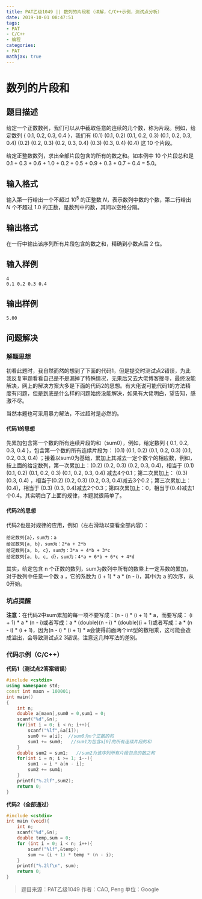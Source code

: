 ```yaml
---
title: PAT乙级1049 || 数列的片段和（详解，C/C++示例，测试点分析）
date: 2019-10-01 08:47:51
tags:
- PAT
- C/C++
- 编程
categories:
- PAT
mathjax: true
---
```


# **数列的片段和**
## **题目描述**
给定一个正数数列，我们可以从中截取任意的连续的几个数，称为片段。例如，给定数列 { 0.1, 0.2, 0.3, 0.4 }，我们有 (0.1) (0.1, 0.2) (0.1, 0.2, 0.3) (0.1, 0.2, 0.3, 0.4) (0.2) (0.2, 0.3) (0.2, 0.3, 0.4) (0.3) (0.3, 0.4) (0.4) 这 10 个片段。

给定正整数数列，求出全部片段包含的所有的数之和。如本例中 10 个片段总和是 0.1 + 0.3 + 0.6 + 1.0 + 0.2 + 0.5 + 0.9 + 0.3 + 0.7 + 0.4 = 5.0。

## **输入格式**
输入第一行给出一个不超过 $10^5$ 的正整数 *N*，表示数列中数的个数，第二行给出 *N* 个不超过 1.0 的正数，是数列中的数，其间以空格分隔。

## **输出格式**
在一行中输出该序列所有片段包含的数之和，精确到小数点后 2 位。
## **输入样例**
```null
4
0.1 0.2 0.3 0.4
```
## **输出样例**
```null
5.00
```

## 问题解决
### 解题思想
初看此题时，我自然而然的想到了下面的代码1，但是提交时测试点2错误，为此我反复审题看看自己是不是漏掉了特殊情况，无果后又去大佬博客搜寻，最终没能解决，网上的解决方案大多是下面的代码2的思想。有大佬说可能代码1的方法精度有问题，但是到底是什么样的问题始终没能解决，如果有大佬明白，望告知，感激不尽。

当然本题也可采用暴力解法，不过超时是必然的。

#### 代码1的思想

先累加包含第一个数的所有连续片段的和（sum0），例如，给定数列 { 0.1, 0.2, 0.3, 0.4 }，包含第一个数的所有连续片段为： (0.1) (0.1, 0.2) (0.1, 0.2, 0.3) (0.1, 0.2, 0.3, 0.4) ；接着以sum0为基础，累加上其减去一定个数个的相应数，例如，按上面的给定数列，第一次累加上：(0.2) (0.2, 0.3) (0.2, 0.3, 0.4)，相当于 (0.1) (0.1, 0.2) (0.1, 0.2, 0.3) (0.1, 0.2, 0.3, 0.4) 减去4个0.1；第二次累加上： (0.3) (0.3, 0.4) ，相当于(0.2) (0.2, 0.3) (0.2, 0.3, 0.4)减去3个0.2；第三次累加上：(0.4)，相当于 (0.3) (0.3, 0.4)减去2个0.3；第四次累加上：0，相当于(0.4)减去1个0.4。其实明白了上面的规律，本题就很简单了。

#### 代码2的思想

代码2也是对规律的应用，例如（左右滑动以查看全部内容）：

```null
给定数列{a}，sum为：a
给定数列{a, b}，sum为：2*a + 2*b
给定数列{a, b, c}，sum为：3*a + 4*b + 3*c
给定数列{a, b, c, d}，sum为：4*a + 6*b + 6*c + 4*d
```

其实，给定包含 n 个正数的数列，sum为数列中所有的数乘上一定系数的累加，对于数列中任意一个数 a ，它的系数为 (i + 1) * a * (n - i)，其中i为 a 的次序，从0开始。

### 坑点提醒

**注意**：在代码2中sum累加的每一项不要写成：(n - i) *  (i + 1) * a，而要写成：  (i + 1) * a * (n - i)或者写成：a * (double)(n - i) * (double)(i + 1)或者写成：a * (n - i) *  (i + 1)，因为(n - i) *  (i + 1) * a会使得前面两个int型的数相乘，这可能会造成溢出，会导致测试点2 3错误。注意这几种写法的差别。

### 代码示例（C/C++）

**代码1（测试点2答案错误）**
```cpp
#include <cstdio>
using namespace std;
const int maxn = 100001;
int main()
{
    int n;
    double a[maxn],sum0 = 0,sum1 = 0;
    scanf("%d",&n);
    for(int i = 0; i < n; i++){
        scanf("%lf",&a[i]);
        sum0 += a[i];  //sum0为n个正数的和
        sum1 += sum0;   //sum1为包含a[0]的所有连续片段的和
    }
    double sum2 = sum1;   //sum2为该序列所有片段包含的数之和
    for(int i = n; i >= 1; i--){
        sum1 -= i * a[n - i];
        sum2 += sum1;
    }
    printf("%.2lf",sum2);
    return 0;
}
```
**代码2（全部通过）**
```cpp
#include <cstdio>
int main (void){
    int n;
    scanf("%d",&n);
    double temp,sum = 0;
    for (int i = 0; i < n; i++){
        scanf("%lf",&temp);
        sum += (i + 1) * temp * (n - i);
    }
    printf("%.2lf\n", sum);
    return 0;
}
```
>题目来源：PAT乙级1049
>作者：CAO, Peng
>单位：Google